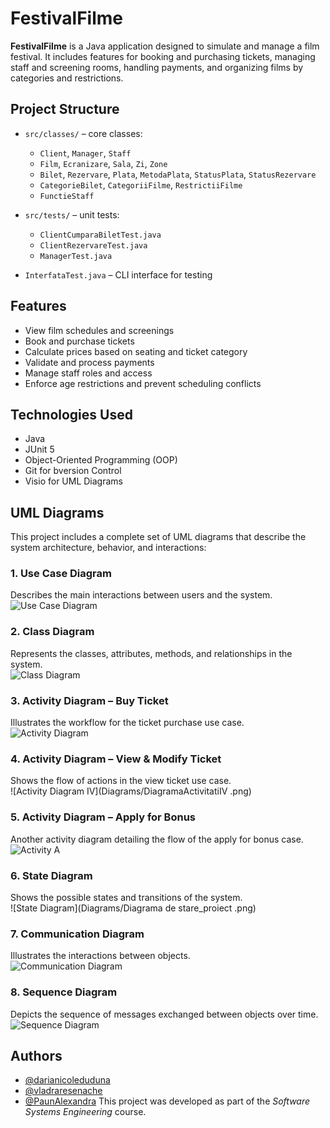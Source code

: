 # FestivalFilme

**FestivalFilme** is a Java application designed to simulate and manage a film festival. It includes features for booking and purchasing tickets, managing staff and screening rooms, handling payments, and organizing films by categories and restrictions.

## Project Structure

- `src/classes/` – core classes:
    - `Client`, `Manager`, `Staff`
    - `Film`, `Ecranizare`, `Sala`, `Zi`, `Zone`
    - `Bilet`, `Rezervare`, `Plata`, `MetodaPlata`, `StatusPlata`, `StatusRezervare`
    - `CategorieBilet`, `CategoriiFilme`, `RestrictiiFilme`
    - `FunctieStaff`

- `src/tests/` – unit tests:
    - `ClientCumparaBiletTest.java`
    - `ClientRezervareTest.java`
    - `ManagerTest.java`

- `InterfataTest.java` – CLI interface for testing

## Features

- View film schedules and screenings
- Book and purchase tickets
- Calculate prices based on seating and ticket category
- Validate and process payments
- Manage staff roles and access
- Enforce age restrictions and prevent scheduling conflicts

## Technologies Used

- Java 
- JUnit 5
- Object-Oriented Programming (OOP)
- Git for bversion Control
- Visio for UML Diagrams

## UML Diagrams

This project includes a complete set of UML diagrams that describe the system architecture, behavior, and interactions:

### 1. Use Case Diagram
Describes the main interactions between users and the system.  
![Use Case Diagram](Diagrams/DiagramaCazuriUtilizareProiect.png)

### 2. Class Diagram
Represents the classes, attributes, methods, and relationships in the system.  
![Class Diagram](Diagrams/DiagramaClaseProiect.png)

### 3. Activity Diagram – Buy Ticket
Illustrates the workflow for the ticket purchase use case.  
![Activity Diagram](Diagrams/DiagramaActivitatiCumparaBilet.png)

### 4. Activity Diagram – View & Modify Ticket
Shows the flow of actions in the view ticket use case.  
![Activity Diagram IV](Diagrams/DiagramaActivitatiIV .png)

### 5. Activity Diagram – Apply for Bonus
Another activity diagram detailing the flow of the apply for bonus case.
![Activity A](Diagrams/DiagramaDeActivitatiA.jpg)

### 6. State Diagram
Shows the possible states and transitions of the system.  
![State Diagram](Diagrams/Diagrama de stare_proiect .png)

### 7. Communication Diagram
Illustrates the interactions between objects.  
![Communication Diagram](Diagrams/DiagramaDeComunicareA.png)

### 8. Sequence Diagram
Depicts the sequence of messages exchanged between objects over time.  
![Sequence Diagram](Diagrams/DiagramaSecventialaProiect.png)

## Authors
- [@darianicoleduduna](https://github.com/darianicoleduduna)
- [@vladraresenache](https://github.com/vladraresenache)
- [@PaunAlexandra](https://github.com/PaunAlexandra)
This project was developed as part of the *Software Systems Engineering* course.
